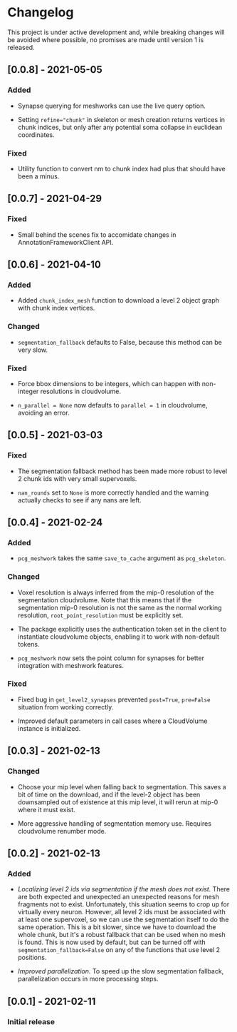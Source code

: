 # Changelog

This project is under active development and, while breaking changes will be avoided where possible, no promises are made until version 1 is released.

## [0.0.8] - 2021-05-05

### Added

* Synapse querying for meshworks can use the live query option.

* Setting `refine="chunk"` in skeleton or mesh creation returns vertices in chunk indices, but only after any potential soma collapse in euclidean coordinates.

### Fixed

* Utility function to convert nm to chunk index had plus that should have been a minus.

## [0.0.7] - 2021-04-29

### Fixed

* Small behind the scenes fix to accomidate changes in AnnotationFrameworkClient API.

## [0.0.6] - 2021-04-10

### Added

* Added `chunk_index_mesh` function to download a level 2 object graph with chunk index vertices.

### Changed

* `segmentation_fallback` defaults to False, because this method can be very slow.

### Fixed

* Force bbox dimensions to be integers, which can happen with non-integer resolutions in cloudvolume.

* `n_parallel = None` now defaults to `parallel = 1` in cloudvolume, avoiding an error.

## [0.0.5] - 2021-03-03

### Fixed

* The segmentation fallback method has been made more robust to level 2 chunk ids with very small supervoxels.

* `nan_rounds` set to `None` is more correctly handled and the warning actually checks to see if any nans are left.

## [0.0.4] - 2021-02-24

### Added

* `pcg_meshwork` takes the same `save_to_cache` argument as `pcg_skeleton`.

### Changed

* Voxel resolution is always inferred from the mip-0 resolution of the segmentation cloudvolume.
Note that this means that if the segmentation mip-0 resolution is not the same as the normal working resolution, `root_point_resolution` must be explicitly set.

* The package explicitly uses the authentication token set in the client to instantiate cloudvolume objects, enabling it to work with non-default tokens.

* `pcg_meshwork` now sets the point column for synapses for better integration with meshwork features.

### Fixed

* Fixed bug in `get_level2_synapses` prevented `post=True`, `pre=False` situation from working correctly.

* Improved default parameters in call cases where a CloudVolume instance is initialized.

## [0.0.3] - 2021-02-13

### Changed

* Choose your mip level when falling back to segmentation.
This saves a bit of time on the download, and if the level-2 object has been downsampled out of existence at this mip level, it will rerun at mip-0 where it must exist.

* More aggressive handling of segmentation memory use. Requires cloudvolume renumber mode.

## [0.0.2] - 2021-02-13

### Added

* *Localizing level 2 ids via segmentation if the mesh does not exist.*
There are both expected and unexpected an unexpected reasons for mesh fragments not to exist.
Unfortunately, this situation seems to crop up for virtually every neuron.
However, all level 2 ids must be associated with at least one supervoxel, so we can use the segmentation itself to do the same operation.
This is a bit slower, since we have to download the whole chunk, but it's a robust fallback that can be used when no mesh is found.
This is now used by default, but can be turned off with `segmentation_fallback=False` on any of the functions that use level 2 positions.

* *Improved parallelization.*
To speed up the slow segmentation fallback, parallelization occurs in more processing steps.

## [0.0.1] - 2021-02-11

### Initial release
